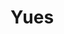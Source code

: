 # Yues
<!DOCTYPE html>
<html lang="en">
<head>
    <meta charset="UTF-8">
    <meta name="viewport" content="width=device-width, initial-scale=1.0">
    <title>Rise! Global - Vote</title>
    <style>
        @import url('https://i.pinimg.com/736x/b5/0c/15/b50c155b5a533637bc954fceedd2dbfa.jpg');
        
        body {
            font-family: Arial, sans-serif;
            text-align: center;
            background: url('https://i.pinimg.com/736x/ce/b2/3f/ceb23f760d43d36396e15bb5d1ff8a72.jpg') no-repeat center center;
            background-size: cover;
        }
        .banner {
            background: none;
            color: #f0d3d3;
            padding: 40px;
            font-size: 32px;
            font-weight: bold;
        }
        .container {
            margin: 20px auto;
            width: 80%;
            background: rgba(255, 255, 255, 0.8);
            padding: 20px;
            border-radius: 10px;
            box-shadow: 0px 0px 10px rgba(0, 0, 0, 0.1);
        }
        .vote-list {
            display: flex;
            flex-wrap: wrap;
            justify-content: center;
            gap: 20px;
        }
        .vote-item {
            display: flex;
            flex-direction: column;
            align-items: center;
            width: 100px;
            cursor: pointer;
        }
        .vote-item img {
            width: 50px;
            height: 50px;
            border-radius: 50%;
            object-fit: cover;
            border: 2px solid transparent;
            transition: border 0.3s ease;
        }
        .vote-item.selected img {
            border: 2px solid #800080;
        }
        h2 {
            font-family: 'Press Start 2P', cursive;
        }
        button {
            background: #800080;
            color: white;
            border: none;
            padding: 10px;
            cursor: pointer;
            font-size: 16px;
            margin-top: 20px;
        }
    </style>
</head>
<body>
    <div class="banner">Rise! Global</div>
    <div class="container">
        <h2>Vote for Your Top 6 Choices</h2>
        <form id="voteForm">
            <div class="vote-list" id="voteList"></div>
            <button type="submit">Submit Vote</button>
        </form>
    </div>
    <script>
        const voteList = document.getElementById('voteList');
        let selectedVotes = new Set();

        for (let i = 1; i <= 20; i++) {
            const voteItem = document.createElement('div');
            voteItem.classList.add('vote-item');
            voteItem.dataset.value = `Yue ${i}`;
            
            const img = document.createElement('img');
            img.src = 'https://i.pinimg.com/736x/fd/92/d9/fd92d94dcd7078f33026879330927b36.jpg';
            img.alt = `Yue ${i}`;
            
            const label = document.createElement('label');
            label.textContent = `Yue ${i}`;
            
            voteItem.appendChild(img);
            voteItem.appendChild(label);
            
            voteItem.addEventListener('click', () => {
                if (selectedVotes.has(voteItem.dataset.value)) {
                    selectedVotes.delete(voteItem.dataset.value);
                    voteItem.classList.remove('selected');
                } else {
                    if (selectedVotes.size < 6) {
                        selectedVotes.add(voteItem.dataset.value);
                        voteItem.classList.add('selected');
                    } else {
                        alert("You can only select up to 6 options!");
                    }
                }
            });
            
            voteList.appendChild(voteItem);
        }

        document.getElementById('voteForm').addEventListener('submit', function(event) {
            event.preventDefault();
            alert("You voted for: " + Array.from(selectedVotes).join(", "));
        });
    </script>
</body>
</html>
